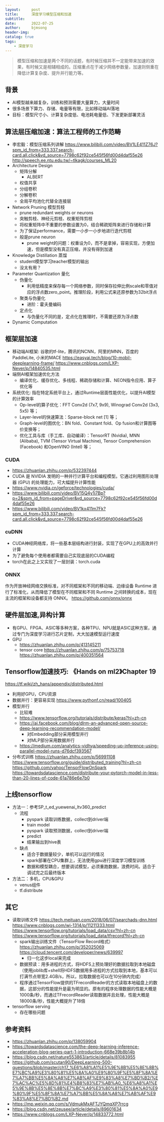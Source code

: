 ```yaml
---
layout:     post
title:      深度学习模型压缩和加速
subtitle:   
date:       2022-07-25
author:     bjmsong
header-img: 
catalog: true
tags:
    - 深度学习
---
```

>模型压缩和加速是两个不同的话题，有时候压缩并不一定能带来加速的效果，有时候又是相辅相成的。压缩重点在于减少网络参数量，加速则侧重在降低计算复杂度、提升并行能力等。

## 背景
- AI模型越来越复杂，训练和预测需要大量算力，大量时间
- 很多场景下算力、存储、电量等有限，比如移动端AI落地
- 目标：模型尺寸小、计算复杂度低、电池耗电量低、下发更新部署灵活


## 算法层压缩加速：算法工程师的工作范畴
- 李宏毅：模型压缩系列讲解
https://www.bilibili.com/video/BV1LE411Z76J?spm_id_from=333.337.search-card.all.click&vd_source=7798c62f92ce545f56fd00d4daf55e26
http://speech.ee.ntu.edu.tw/~tlkagk/courses_ML20
- Architecture Design
    - 矩阵分解
        - ALBERT
    - 权值共享
    - 分组卷积
    - 分解卷积
    - 全局平均池化代替全连接层
- Network Pruning 模型剪枝
    - prune redundant weights or neurons
    - 突触剪枝、神经元剪枝、权重矩阵剪枝
    - 将权重矩阵中不重要的参数设置为0，结合稀疏矩阵来进行存储和计算
    - 为了保证performance，需要一小步一小步地进行迭代剪枝
    - 般是prune neuron
        - prune weight的问题：权重设为0，而不是拿掉，容易实现，方便加速，但是模型没有真正压缩，并没有得到加速
- Knowledge Distillation 蒸馏
    - student模型学习teacher模型的输出
    - 没太有用？
- Parameter Quantization 量化
    - 伪量化
        - 利用低精度来保存每一个网络参数，同时保存拉伸比例scale和零值对应的浮点数zero_point。推理阶段，利用公式来还原参数为32bit浮点
    - 聚类与伪量化
        - 进阶：霍夫曼编码
    - 定点化
        - 与伪量化不同的是，定点化在推理时，不需要还原为浮点数
- Dynamic Computation


## 框架层加速
- 移动端AI框架: 谷歌的tf-lite，腾讯的NCNN，阿里的MNN，百度的PaddleLite, 小米的MACE
https://easyai.tech/blog/10-mobil-deeplearning-frame/
https://www.cnblogs.com/LXP-Never/p/14840535.html
- 端侧AI框架加速优化方法
    - 编译优化、缓存优化、多线程、稀疏存储和计算、NEON指令应用、算子优化等
- 系统优化: 指在特定系统平台上，通过Runtime层面性能优化，以提升AI模型的计算效率
    - Op-level的算子优化：FFT Conv2d (7x7, 9x9), Winograd Conv2d (3x3, 5x5) 等；
    - Layer-level的快速算法：Sparse-block net [1] 等；
    - Graph-level的图优化：BN fold、Constant fold、Op fusion和计算图等价变换等；
    - 优化工具与库（手工库、自动编译）：TensorRT (Nvidia), MNN (Alibaba), TVM (Tensor Virtual Machine), Tensor Comprehension (Facebook) 和OpenVINO (Intel) 等；


### CUDA
- https://zhuanlan.zhihu.com/p/532397444
- CUDA 是 NVIDIA 发明的一种并行计算平台和编程模型。它通过利用图形处理器 (GPU) 的处理能力，可大幅提升计算性能
- https://www.nvidia.cn/geforce/technologies/cuda/
- https://www.bilibili.com/video/BV15Q4y1i7Bp?p=2&spm_id_from=pageDriver&vd_source=7798c62f92ce545f56fd00d4daf55e26
- https://www.bilibili.com/video/BV1kx411m7Fk?spm_id_from=333.337.search-card.all.click&vd_source=7798c62f92ce545f56fd00d4daf55e26

### cuDNN
- CUDA神经网络库，将一些基本层结构进行封装，实现了在GPU上的高效并行计算
- 为了避免每个使用者都需要自己实现底层的CUDA编程
- torch在此之上又实现了一层封装：torch.cuda

### ONNX
作为开放神经网络交换标准，对不同框架和不同的移动端、边缘设备 Runtime 进行了标准化，从而降低了模型在不同框架和不同 Runtime 之间转换的成本，现在主流的框架和设备都支持 ONNX。
https://github.com/onnx/onnx


## 硬件层加速,异构计算
- 有GPU、FPGA、ASIC等多种方案，各种TPU、NPU就是ASIC这种方案，通过专门为深度学习进行芯片定制，大大加速模型运行速度
- GPU
    - https://zhuanlan.zhihu.com/p/413145211
    - tensor core
    https://zhuanlan.zhihu.com/p/75753718
    https://zhuanlan.zhihu.com/p/400351564

## Tensorflow加速技巧: 《Hands on ml2》Chapter 19
https://tf.wiki/zh_hans/appendix/distributed.html
- 利用好GPU，CPU资源
- 数据并行：更容易实现
https://www.pythonf.cn/read/100405
- 模型并行
    - 比较难
    - https://www.tensorflow.org/tutorials/distribute/keras?hl=zh-cn
    - https://ai.facebook.com/blog/dlrm-an-advanced-open-source-deep-learning-recommendation-model/
        - 对Embedding部分采用模型并行
        - 对MLP部分采用数据并行
    - https://medium.com/analytics-vidhya/speeding-up-inference-using-parallel-model-runs-d76dcf393567   
- 分布式训练
https://zhuanlan.zhihu.com/p/56991108
https://www.tensorflow.org/guide/distributed_training?hl=zh-cn
https://github.com/yahoo/TensorFlowOnSpark
https://towardsdatascience.com/distribute-your-pytorch-model-in-less-than-20-lines-of-code-61a786e6e7b0

## 上线tensorflow
- 方法一：参考SP_t_ed_yuewenai_ltv360_predict
    - 流程
        - pyspark 读取训练数据，collect到driver端
        - train model
        - pyspark 读取预测数据，collect到driver端
        - predict
        - 结果输出到hive表
    - 缺点
        - 适合于数据量较少，单机可以运行的情况
        - spark部署在CPU集群上，无法使用gpu进行深度学习模型训练
        - 数据和模型耦合，想要调试模型，必须重跑数据，浪费时间。适合于调试完之后最终版本
- 方法二：多机，CPU&GPU
    - venus组件
    - tf.distribute

## 其它
- 读取训练文件
    https://tech.meituan.com/2018/06/07/searchads-dnn.html
    https://www.cnblogs.com/wj-1314/p/11211333.html
    https://www.tensorflow.org/tutorials/load_data/csv?hl=zh-cn
    https://www.tensorflow.org/tutorials/load_data/tfrecord?hl=zh-cn
    - spark输出训练文件（TensorFlow Record格式） 
        https://zhuanlan.zhihu.com/p/352025069
        https://cloud.tencent.com/developer/news/639997  
        - 归一化这步local来完成 
    - 数据预读：用多进程的方式，将HDFS上预处理好的数据拉取到本地磁盘（使用joblib库+shell将HDFS数据用多进程的方式拉取到本地，基本可以打满节点带宽2.4GB/s，所以，拉取数据也可以在10分钟内完成）
    - 程序通过TensorFlow提供的TFrecordReader的方式读取本地磁盘上的数据，这部分的性能提升是最为明显的。原有的程序处理数据的性能大概是1000条/秒，而通过TFrecordReader读取数据并且处理，性能大概是18000条/秒，性能大概提升了18倍
- tensorflow serving
    - 存在哪些问题 






## 参考资料
- https://zhuanlan.zhihu.com/p/138059904
- https://towardsdatascience.com/the-deep-learning-inference-acceleration-blog-series-part-1-introduction-668e39b8b14b
- https://blog.csdn.net/nature553863/article/details/81083955
- https://github.com/scutan90/DeepLearning-500-questions/blob/master/ch17_%E6%A8%A1%E5%9E%8B%E5%8E%8B%E7%BC%A9%E3%80%81%E5%8A%A0%E9%80%9F%E5%8F%8A%E7%A7%BB%E5%8A%A8%E7%AB%AF%E9%83%A8%E7%BD%B2/%E7%AC%AC%E5%8D%81%E4%B8%83%E7%AB%A0_%E6%A8%A1%E5%9E%8B%E5%8E%8B%E7%BC%A9%E3%80%81%E5%8A%A0%E9%80%9F%E5%8F%8A%E7%A7%BB%E5%8A%A8%E7%AB%AF%E9%83%A8%E7%BD%B2.md
- https://mp.weixin.qq.com/s/VdmukMxAFTJYQmqXP7rrcg
- https://blog.csdn.net/zeusee/article/details/89601634
- https://www.cnblogs.com/LXP-Never/p/14833772.html